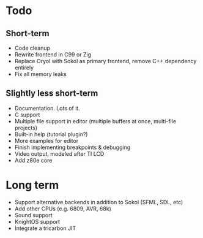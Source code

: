 # Todo

## Short-term

* Code cleanup
* Rewrite frontend in C99 or Zig
* Replace Oryol with Sokol as primary frontend, remove C++ dependency entirely
* Fix all memory leaks

## Slightly less short-term

* Documentation. Lots of it.
* C support
* Multiple file support in editor (multiple buffers at once, multi-file projects)
* Built-in help (tutorial plugin?)
* More examples for editor
* Finish implementing breakpoints & debugging
* Video output, modeled after TI LCD
* Add z80e core

# Long term

* Support alternative backends in addition to Sokol (SFML, SDL, etc)
* Add other CPUs (e.g. 6809, AVR, 68k)
* Sound support
* KnightOS support
* Integrate a tricarbon JIT

